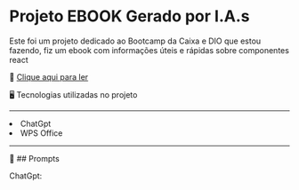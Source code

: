 # Projeto EBOOK Gerado por I.A.s
Este foi um projeto dedicado ao Bootcamp da Caixa e DIO que estou fazendo, fiz um ebook com informações úteis e rápidas sobre componentes react

📖 [Clique aqui para ler](./ebookReact.pdf)

🖥️ Tecnologias utilizadas no projeto
<hr>
<li>ChatGpt</li> 
<li>WPS Office</li> 
<hr>

🧠 ## Prompts

ChatGpt:
